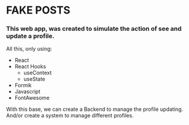 # FAKE POSTS

### This web app, was created to simulate the action of see and update a profile.
All this, only using:
- React
- React Hooks
    - useContext
    - useState
- Formik
- Javascript
- FontAwesome

With this base, we can create a Backend to manage the profile updating.
And/or create a system to manage different profiles.
